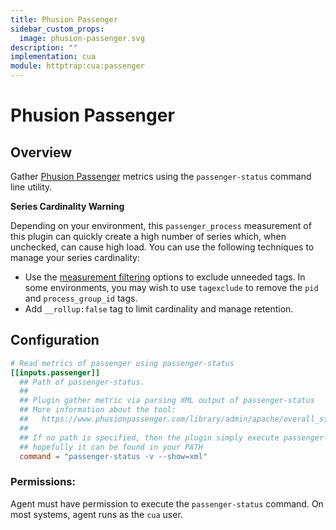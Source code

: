 ```yaml
---
title: Phusion Passenger
sidebar_custom_props:
  image: phusion-passenger.svg
description: ""
implementation: cua
module: httptrap:cua:passenger
---
```


# Phusion Passenger

## Overview

Gather [Phusion Passenger](https://www.phusionpassenger.com/) metrics using the `passenger-status` command line utility.

**Series Cardinality Warning**

Depending on your environment, this `passenger_process` measurement of this
plugin can quickly create a high number of series which, when unchecked, can
cause high load. You can use the following techniques to
manage your series cardinality:

- Use the
  [measurement filtering](https://github.com/circonus-labs/circonus-unified-agent/blob/master/docs/CONFIGURATION.md#measurement-filtering)
  options to exclude unneeded tags. In some environments, you may wish to use
  `tagexclude` to remove the `pid` and `process_group_id` tags.
- Add `__rollup:false` tag to limit cardinality and manage retention.

## Configuration

```toml
# Read metrics of passenger using passenger-status
[[inputs.passenger]]
  ## Path of passenger-status.
  ##
  ## Plugin gather metric via parsing XML output of passenger-status
  ## More information about the tool:
  ##   https://www.phusionpassenger.com/library/admin/apache/overall_status_report.html
  ##
  ## If no path is specified, then the plugin simply execute passenger-status
  ## hopefully it can be found in your PATH
  command = "passenger-status -v --show=xml"
```

### Permissions:

Agent must have permission to execute the `passenger-status` command. On most systems, agent runs as the `cua` user.

